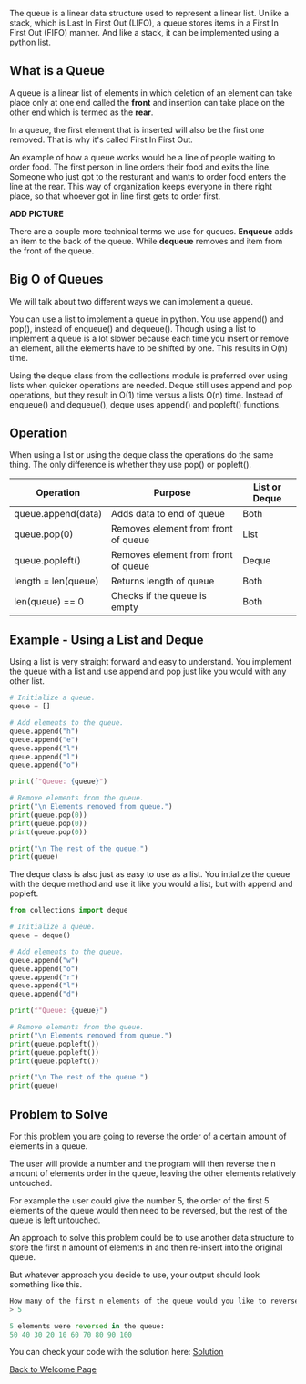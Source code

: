 The queue is a linear data structure used to represent a linear list. Unlike a stack, which is Last In First Out (LIFO), a queue stores items in a First In First Out (FIFO) manner. And like a stack, it can be implemented using a python list.

## What is a Queue

A queue is a linear list of elements in which deletion of an element can take place only at one end called the **front** and insertion can take place on the other end which is termed as the **rear**.

In a queue, the first element that is inserted will also be the first one removed. That is why it's called First In First Out. 

An example of how a queue works would be a line of people waiting to order food. The first person in line orders their food and exits the line. Someone who just got to the resturant and wants to order food enters the line at the rear. This way of organization keeps everyone in there right place, so that whoever got in line first gets to order first. 

**ADD PICTURE**

There are a couple more technical terms we use for queues. **Enqueue** adds an item to the back of the queue. While **dequeue** removes and item from the front of the queue. 

## Big O of Queues

We will talk about two different ways we can implement a queue. 

You can use a list to implement a queue in python. You use append() and pop(), instead of enqueue() and dequeue(). Though using a list to implement a queue is a lot slower because each time you insert or remove an element, all the elements have to be shifted by one. This results in O(n) time.

Using the deque class from the collections module is preferred over using lists when quicker operations are needed. Deque still uses append and pop operations, but they result in O(1) time versus a lists O(n) time. Instead of enqueue() and dequeue(), deque uses append() and popleft() functions.

## Operation

When using a list or using the deque class the operations do the same thing. The only difference is whether they use pop() or popleft().

Operation | Purpose | List or Deque
-------- | -------- | -------- 
queue.append(data) | Adds data to end of queue | Both
queue.pop(0) | Removes element from front of queue | List
queue.popleft() | Removes element from front of queue | Deque
length = len(queue) | Returns length of queue | Both
len(queue) == 0 | Checks if the queue is empty | Both


## Example - Using a List and Deque

Using a list is very straight forward and easy to understand. You implement the queue with a list and use append and pop just like you would with any other list.

```python
# Initialize a queue.
queue = []

# Add elements to the queue.
queue.append("h")
queue.append("e")
queue.append("l")
queue.append("l")
queue.append("o")

print(f"Queue: {queue}")

# Remove elements from the queue.
print("\n Elements removed from queue.")
print(queue.pop(0))
print(queue.pop(0))
print(queue.pop(0))

print("\n The rest of the queue.")
print(queue)
```

The deque class is also just as easy to use as a list. You intialize the queue with the deque method and use it like you would a list, but with append and popleft. 

```python
from collections import deque

# Initialize a queue.
queue = deque()

# Add elements to the queue.
queue.append("w")
queue.append("o")
queue.append("r")
queue.append("l")
queue.append("d")

print(f"Queue: {queue}")

# Remove elements from the queue.
print("\n Elements removed from queue.")
print(queue.popleft())
print(queue.popleft())
print(queue.popleft())

print("\n The rest of the queue.")
print(queue)
```

## Problem to Solve

For this problem you are going to reverse the order of a certain amount of elements in a queue.

The user will provide a number and the program will then reverse the n amount of elements order in the queue, leaving the other elements relatively untouched. 

For example the user could give the number 5, the order of the first 5 elements of the queue would then need to be reversed, but the rest of the queue is left untouched. 

An approach to solve this problem could be to use another data structure to store the first n amount of elements in and then re-insert into the original queue. 

But whatever approach you decide to use, your output should look something like this.

```python
How many of the first n elements of the queue would you like to reverse? Please provide a number:
> 5

5 elements were reversed in the queue:
50 40 30 20 10 60 70 80 90 100
```

You can check your code with the solution here: [Solution](queue-solution.py)

[Back to Welcome Page](0-welcome.md)